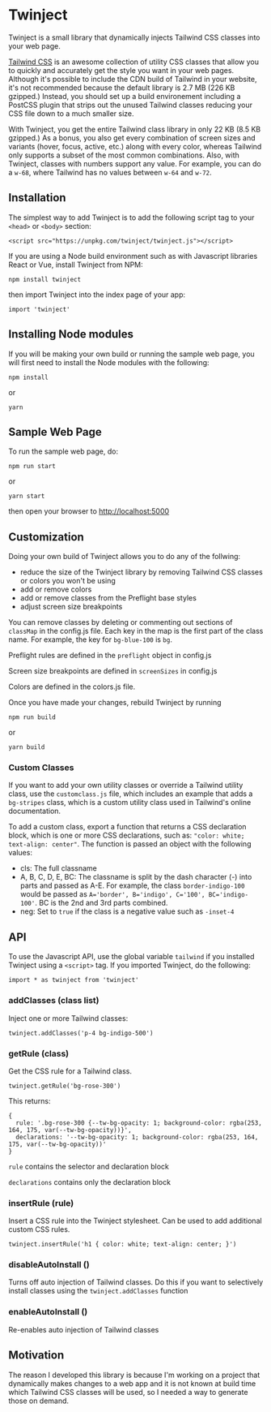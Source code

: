 # Twinject


Twinject is a small library that dynamically injects Tailwind CSS classes into your web page.

[Tailwind CSS](https://tailwindcss.com) is an awesome collection of utility CSS classes that allow you to quickly and accurately get the style you want in your web pages. Although it's possible to include the CDN build of Tailwind in your website, it's not recommended because the default library is 2.7 MB (226 KB gzipped.) Instead, you should set up a build environement including a PostCSS plugin that strips out the unused Tailwind classes reducing your CSS file down to a much smaller size.

With Twinject, you get the entire Tailwind class library in only 22 KB (8.5 KB gzipped.) As a bonus, you also get every combination of screen sizes and variants (hover, focus, active, etc.) along with every color, whereas Tailwind only supports a subset of the most common combinations. Also, with Twinject, classes with numbers support any value. For example, you can do a `w-68`, where Tailwind has no values between `w-64` and `w-72`.

## Installation

The simplest way to add Twinject is to add the following script tag to your `<head>` or `<body>` section:

```
<script src="https://unpkg.com/twinject/twinject.js"></script>
```

If you are using a Node build environment such as with Javascript libraries React or Vue, install Twinject from NPM:

```
npm install twinject
```

then import Twinject into the index page of your app:

```
import 'twinject'
```

## Installing Node modules
If you will be making your own build or running the sample web page, you will first need to install the Node modules with the following:

```
npm install
```

or

```
yarn
```


## Sample Web Page
To run the sample web page, do:

```
npm run start
```
or 
```
yarn start
```
then open your browser to <http://localhost:5000>


## Customization
Doing your own build of Twinject allows you to do any of the follwing:
* reduce the size of the Twinject library by removing Tailwind CSS classes or colors you won't be using
* add or remove colors
* add or remove classes from the Preflight base styles
* adjust screen size breakpoints

You can remove classes by deleting or commenting out sections of `classMap` in the config.js file. Each key in the map is the first part of the class name. For example, the key for `bg-blue-100` is `bg`.

Preflight rules are defined in the `preflight` object in config.js

Screen size breakpoints are defined in `screenSizes` in config.js

Colors are defined in the colors.js file. 

Once you have made your changes, rebuild Twinject by running

```
npm run build
```
or 
```
yarn build
```

### Custom Classes
If you want to add your own utility classes or override a Tailwind utility class, use the `customclass.js` file, which includes an example that adds a `bg-stripes` class, which is a custom utility class used in Tailwind's online documentation. 

To add a custom class, export a function that returns a CSS declaration block, which is one or more CSS declarations, such as: `"color: white; text-align: center"`. The function is passed an object with the following values:

* cls: The full classname
* A, B, C, D, E, BC: The classname is split by the dash character (-) into parts and passed as A-E. For example, the class `border-indigo-100` would be passed as `A='border', B='indigo', C='100', BC='indigo-100'`. BC is the 2nd and 3rd parts combined.
* neg: Set to `true` if the class is a negative value such as `-inset-4`


## API

To use the Javascript API, use the global variable `tailwind` if you installed Twinject using a `<script>` tag. If you imported Twinject, do the following:

```
import * as twinject from 'twinject'
```

### addClasses (class list)
Inject one or more Tailwind classes:
```
twinject.addClasses('p-4 bg-indigo-500')
```

### getRule (class)
Get the CSS rule for a Tailwind class.
```
twinject.getRule('bg-rose-300')
```
This returns:
```
{
  rule: '.bg-rose-300 {--tw-bg-opacity: 1; background-color: rgba(253, 164, 175, var(--tw-bg-opacity))}',
  declarations: '--tw-bg-opacity: 1; background-color: rgba(253, 164, 175, var(--tw-bg-opacity))'
}
```
`rule` contains the selector and declaration block

`declarations` contains only the declaration block

### insertRule (rule)
Insert a CSS rule into the Twinject stylesheet. Can be used to add additional custom CSS rules.

```
twinject.insertRule('h1 { color: white; text-align: center; }')
```

### disableAutoInstall ()
Turns off auto injection of Tailwind classes. Do this if you want to selectively install classes using the `twinject.addClasses` function

### enableAutoInstall ()
Re-enables auto injection of Tailwind classes

## Motivation
The reason I developed this library is because I'm working on a project that dynamically makes changes to a web app and it is not known at build time which Tailwind CSS classes will be used, so I needed a way to generate those on demand. 
